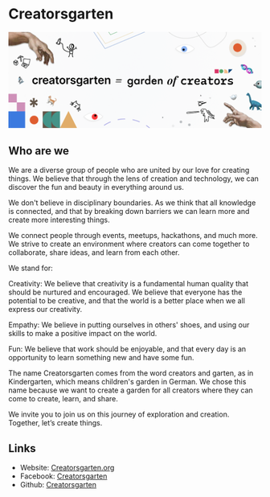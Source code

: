 # Creatorsgarten

![cover](https://github.com/creatorsgarten/.github/raw/main/profile/cover.png)

## Who are we
We are a diverse group of people who are united by our love for creating things. We believe that through the lens of creation and technology, we can discover the fun and beauty in everything around us.

We don't believe in disciplinary boundaries. As we think that all knowledge is connected, and that by breaking down barriers we can learn more and create more interesting things.

We connect people through events, meetups, hackathons, and much more. We strive to create an environment where creators can come together to collaborate, share ideas, and learn from each other.

We stand for:

Creativity: We believe that creativity is a fundamental human quality that should be nurtured and encouraged. We believe that everyone has the potential to be creative, and that the world is a better place when we all express our creativity.

Empathy: We believe in putting ourselves in others' shoes, and using our skills to make a positive impact on the world.

Fun: We believe that work should be enjoyable, and that every day is an opportunity to learn something new and have some fun.

The name Creatorsgarten comes from the word creators and garten, as in Kindergarten, which means children's garden in German. We chose this name because we want to create a garden for all creators where they can come to create, learn, and share.

We invite you to join us on this journey of exploration and creation. Together, let’s create things.

## Links
- Website: [Creatorsgarten.org](https://creatorsgarten.org)
- Facebook: [Creatorsgarten](https://facebook.com/creatorsgarten)
- Github: [Creatorsgarten](https://github.com/creatorsgarten)
